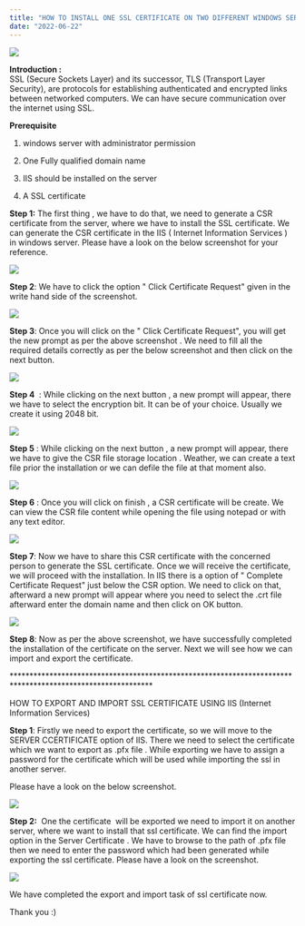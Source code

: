 ```yaml
---
title: "HOW TO INSTALL ONE SSL CERTIFICATE ON TWO DIFFERENT WINDOWS SERVER"
date: "2022-06-22"
---
```


![](images/HOW-TO-INSTALL-ONE-SSL-CERTIFICATE-ON-TWO-DIFFERENT-WINDOWS-SERVER_utho.jpg)

**Introduction :**  
SSL (Secure Sockets Layer) and its successor, TLS (Transport Layer Security), are protocols for establishing authenticated and encrypted links between networked computers. We can have secure communication over the internet using SSL.

**Prerequisite**

1. windows server with administrator permission

3. One Fully qualified domain name

5. IIS should be installed on the server

7. A SSL certificate

**Step 1:** The first thing , we have to do that, we need to generate a CSR certificate from the server, where we have to install the SSL certificate. We can generate the CSR certificate in the IIS ( Internet Information Services ) in windows server. Please have a look on the below screenshot for your reference.

![](images/ss1-1024x470.png)

**Step 2**: We have to click the option " Click Certificate Request" given in the write hand side of the screenshot. 

![](images/ss2-1024x491.png)

**Step 3**: Once you will click on the " Click Certificate Request", you will get the new prompt as per the above screenshot . We need to fill all the required details correctly as per the below screenshot and then click on the next button.

![](images/ss3-1024x608.png)

**Step 4**  : While clicking on the next button , a new prompt will appear, there we have to select the encryption bit. It can be of your choice. Usually we create it using 2048 bit.

![](images/ss4-1024x477.png)

**Step 5** : While clicking on the next button , a new prompt will appear, there we have to give the CSR file storage location . Weather, we can create a text file prior the installation or we can defile the file at that moment also.  

![](images/ss5.png)

**Step 6** : Once you will click on finish , a CSR certificate will be create. We can view the CSR file content while opening the file using notepad or with any text editor.

![](images/ss6-1024x668.png)

**Step 7**: Now we have to share this CSR certificate with the concerned person to generate the SSL certificate. Once we will receive the certificate, we will proceed with the installation. In IIS there is a option of " Complete Certificate Request" just below the CSR option. We need to click on that, afterward a new prompt will appear where you need to select the .crt file afterward enter the domain name and then click on OK button. 

![](images/ss10-1024x396.png)

**Step 8**: Now as per the above screenshot, we have successfully completed the installation of the certificate on the server. Next we will see how we can import and export the certificate.

\*\*\*\*\*\*\*\*\*\*\*\*\*\*\*\*\*\*\*\*\*\*\*\*\*\*\*\*\*\*\*\*\*\*\*\*\*\*\*\*\*\*\*\*\*\*\*\*\*\*\*\*\*\*\*\*\*\*\*\*\*\*\*\*\*\*\*\*\*\*\*\*\*\*\*\*\*\*\*\*\*\*\*\*\*\*\*\*\*\*\*\*\*\*\*\*\*\*\*\*\*\*\*\*\*\*\*

HOW TO EXPORT AND IMPORT SSL CERTIFICATE USING IIS (Internet Information Services)

**Step 1**: Firstly we need to export the certificate, so we will move to the SERVER CCERTIFICATE option of IIS. There we need to select the certificate which we want to export as .pfx file . While exporting we have to assign a password for the certificate which will be used while importing the ssl in another server.

Please have a look on the below screenshot.

![](images/ss8.png)

**Step 2:**  One the certificate  will be exported we need to import it on another server, where we want to install that ssl certificate. We can find the import option in the Server Certificate . We have to browse to the path of .pfx file then we need to enter the password which had been generated while exporting the ssl certificate. Please have a look on the screenshot.

![](images/ss11-1024x426.png)

We have completed the export and import task of ssl certificate now.

Thank you :)
